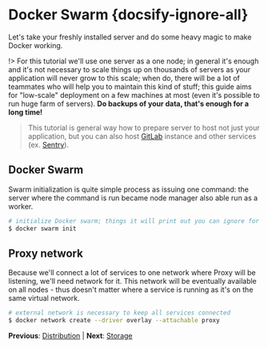 # Docker Swarm {docsify-ignore-all}

Let's take your freshly installed server and do some heavy magic to make Docker working.

!> For this tutorial we'll use one server as a one node; in general it's enough and it's not necessary to scale things
up on thousands of servers as your application will never grow to this scale; when do, there will be a lot of teammates
who will help you to maintain this kind of stuff; this guide aims for "low-scale" deployment on a few machines at
most (even it's possible to run huge farm of servers). **Do backups of your data, that's enough for a long time!**

> This tutorial is general way how to prepare server to host not just your application, but you can also host
[GitLab](/devops/gitlab/index) instance and other services (ex. [Sentry](/devops/sentry/index)).

## Docker Swarm

Swarm initialization is quite simple process as issuing one command: the server where the command is run became 
node manager also able run as a worker.

```bash
# initialize Docker swarm; things it will print out you can ignore for now
$ docker swarm init
```

## Proxy network

Because we'll connect a lot of services to one network where Proxy will be listening, we'll need network for it. This
network will be eventually available on all nodes - thus doesn't matter where a service is running as it's on the
same virtual network.

```bash
# external network is necessary to keep all services connected
$ docker network create --driver overlay --attachable proxy
```

**Previous**: [Distribution](/devops/server/distribution) | **Next**: [Storage](/devops/server/storage)
